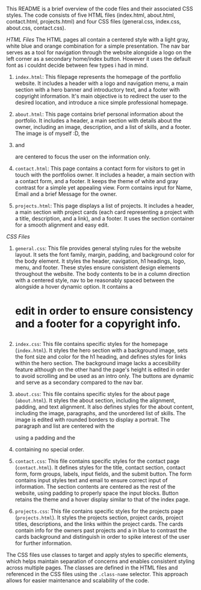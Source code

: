 This README is a brief overview of the code files and their associated CSS styles. The code consists of five HTML files (index.html, about.html, contact.html, projects.html) and four CSS files (general.css, index.css, about.css, contact.css).

*HTML Files*
The HTML pages all contain a centered style with a light gray, white blue and orange combination for a simple presentation.
The nav bar serves as a tool for navigation through the website alongside a logo on the left corner as a secondary home/index button. However it uses the default font as i couldnt decide between few types i had in mind.

1. `index.html`: This filepage represents the homepage of the portfolio website. It includes a header with a logo and navigation menu, a main section with a hero banner and introductory text, and a footer with copyright information. It's main objective is to redirect the user to the desired location, and introduce a nice simple professional homepage.

2. `about.html`: This page contains brief personal information about the portfolio. It includes a header, a main section with details about the owner, including an image, description, and a list of skills, and a footer. The image is of myself :D, the <li> and <p> are centered to focus the user on the information only.

3. `contact.html`: This page contains a contact form for visitors to get in touch with the portfolios owner. It includes a header, a main section with a contact form, and a footer.
It keeps the theme of white and gray contrast for a simple yet appealing view. Form contains input for Name, Email and a brief Message for the owner.

4. `projects.html`: This page displays a list of projects. It includes a header, a main section with project cards (each card representing a project with a title, description, and a link), and a footer. It uses the section container for a smooth alignment and easy edit.

*CSS Files*

1. `general.css`: This file provides general styling rules for the website layout. It sets the font family, margin, padding, and background color for the body element. It styles the header, navigation, h1 headings, logo, menu, and footer. These styles ensure consistent design elements throughout the website. The body contents to be in a column direction with a centered style, nav to be reasonably spaced between the <a> alongside a hover dynamic option. It contains a <h1> edit in order to ensure consistency and a footer for a copyright info.

2. `index.css`: This file contains specific styles for the homepage (`index.html`). It styles the hero section with a background image, sets the font size and color for the h1 heading, and defines styles for links within the hero section. The background image lacks a accesibility feature although on the other hand the page's height is edited in order to avoid scrolling and be used as an intro only. The buttons are dynamic and serve as a secondary <a> compared to the nav bar.

3. `about.css`: This file contains specific styles for the about page (`about.html`). It styles the about section, including the alignment, padding, and text alignment. It also defines styles for the about content, including the image, paragraphs, and the unordered list of skills. The image is edited with rounded borders to display a portrait. The paragraph and list are centered with the <p> using a padding and the <li> containing no special order.

4. `contact.css`: This file contains specific styles for the contact page (`contact.html`). It defines styles for the title, contact section, contact form, form groups, labels, input fields, and the submit button. The form contains input styles text and email to ensure correct input of information. The section contents are centered as the rest of the website, using padding to properly space the input blocks. Button retains the theme and a hover display similar to that of the index page.

5. `projects.css`: This file contains specific styles for the projects page (`projects.html`). It styles the projects section, project cards, project titles, descriptions, and the links within the project cards. The cards contain info for the owners past projects and a <a> in blue to contrast the cards background and distinguish in order to spike interest of the user for further information.

The CSS files use classes to target and apply styles to specific elements, which helps maintain separation of concerns and enables consistent styling across multiple pages. The classes are defined in the HTML files and referenced in the CSS files using the `.class-name` selector. This approach allows for easier maintenance and scalability of the code.
